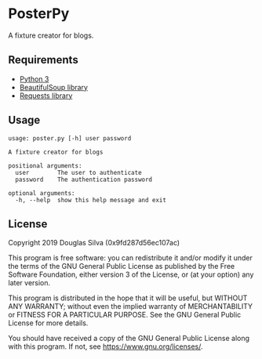 # PosterPy
A fixture creator for blogs.

## Requirements
- [Python 3](https://www.python.org/)
- [BeautifulSoup library](https://www.crummy.com/software/BeautifulSoup/bs4/doc/)
- [Requests library](https://2.python-requests.org/en/master/)

## Usage
```
usage: poster.py [-h] user password

A fixture creator for blogs

positional arguments:
  user        The user to authenticate
  password    The authentication password

optional arguments:
  -h, --help  show this help message and exit
```

## License
Copyright 2019 Douglas Silva (0x9fd287d56ec107ac)

This program is free software: you can redistribute it and/or modify
it under the terms of the GNU General Public License as published by
the Free Software Foundation, either version 3 of the License, or
(at your option) any later version.

This program is distributed in the hope that it will be useful,
but WITHOUT ANY WARRANTY; without even the implied warranty of
MERCHANTABILITY or FITNESS FOR A PARTICULAR PURPOSE.  See the
GNU General Public License for more details.

You should have received a copy of the GNU General Public License
along with this program.  If not, see <https://www.gnu.org/licenses/>.